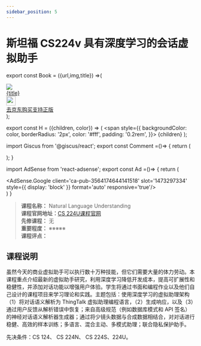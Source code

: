 ```yaml
---
sidebar_position: 5
---
```


# 斯坦福 CS224v 具有深度学习的会话虚拟助手
export const Book = ({url,img,title}) =>(
<div class="bookitem">
  <a href={url} target="_blank" class="book-content">
    <div class="book-img">
      <img src={img} />
    </div>
    <div class="book-detail">
      <div class="book-title">{title}</div>
      <div class="boook-desc">
        <img width="25" height="25" src="https://hackweek-1251009918.cos.ap-shanghai.myqcloud.com/hackway/cs/jd.svg" />
        <div class="book-jd">去京东购买支持正版</div>
      </div>
    </div>
  </a>
  </div> 
);

export const H = ({children, color}) => (
  <span
    style={{
      backgroundColor: color,
      borderRadius: '2px',
      color: '#fff',
      padding: '0.2rem',
    }}>
    {children}
  </span>
);

import Giscus from '@giscus/react';
export const Comment =()=> {
  return (
   <div className="comments-container">
      <Giscus
        src="https://giscus.app/client.js"
        id="comments"
        repo="lidongyx/hackwaydoc"
        repoId="R_kgDOHUMOyA"
        category="Announcements"
        categoryId="DIC_kwDOHUMOyM4CPCtD"
        mapping="title"
        reactionsEnabled="1"
        emitMetadata="0"
        inputPosition="top"
        theme="light"
        lang="zh-CN"
        crossorigin="anonymous"
      />
    </div>
  );
}

import AdSense from 'react-adsense';
export const Ad =()=> {
  return (
    <div className="ad-container">
      <AdSense.Google
        client='ca-pub-3564174644141518'
        slot='1473297334'
        style={{ display: 'block' }}
        format='auto'
        responsive='true'/>
    </div>
  )
}




>**课程名称：** Natural Language Understanding           
**课程官网地址：**[CS 224U课程官网](http://web.stanford.edu/class/cs224u/)  
**先修课程：** 无  
**重要程度：** ※※※※※  
**课程评点：** 

## 课程说明
虽然今天的商业虚拟助手可以执行数十万种技能，但它们需要大量的体力劳动。本课程重点介绍最新的虚拟助手研究，利用深度学习降低开发成本，提高可扩展性和稳健性，并添加对话功能以增强用户体验。学生将通过书面和编程作业以及他们自己设计的课程项目来学习理论和实践。主题包括：使用深度学习的虚拟助理架构（1）将对话语义解析为 ThingTalk 虚拟助理编程语言，（2）生成响应，以及（3）通过用户反馈从解析错误中恢复；来自高级规范（例如数据库模式和 API 签名）的神经对话语义解析器生成器；通过将少镜头数据与合成数据相结合，对对话进行稳健、高效的样本训练；多语言、混合主动、多模式助理；联合隐私保护助手。


先决条件：CS 124、 CS 224N、 CS 224S、224U。

<Comment></Comment>
